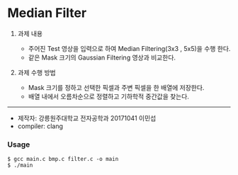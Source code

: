 # Median Filter
1. 과제 내용
    - 주어진 Test 영상을 입력으로 하여 Median Filtering(3x3 , 5x5)을 수행 한다.
    - 같은 Mask 크기의 Gaussian Filtering 영상과 비교한다.

2. 과제 수행 방법
    - Mask 크기를 정하고 선택한 픽셀과 주변 픽셀을 한 배열에 저장한다.
    - 배열 내에서 오름차순으로 정렬하고 기하학적 중간값을 찾는다.
---
- 제작자: 강릉원주대학교 전자공학과 20171041 이민섭
- compiler: clang
### Usage
```shell
$ gcc main.c bmp.c filter.c -o main
$ ./main
```